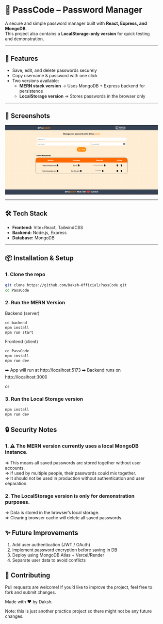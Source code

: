 # 🔐 PassCode – Password Manager

A secure and simple password manager built with **React, Express, and MongoDB**.  
This project also contains a **LocalStorage-only version** for quick testing and demonstration.  

---

## 🚀 Features

- Save, edit, and delete passwords securely
- Copy username & password with one click
- Two versions available:
  - **MERN stack version** → Uses MongoDB + Express backend for persistence
  - **LocalStorage version** → Stores passwords in the browser only

---

## 📸 Screenshots
![Home Page](./screenshot.png)

---

## 🛠️ Tech Stack

- **Frontend:** Vite+React, TailwindCSS
- **Backend:** Node.js, Express
- **Database:** MongoDB

---

## 📦 Installation & Setup

### 1. Clone the repo
```bash
git clone https://github.com/Daksh-Official/PassCode.git
cd PassCode
```

### 2. Run the MERN Version

Backend (server)
```
cd backend
npm install
npm run start
```

Frontend (client)
```
cd PassCode
npm install
npm run dev
```

➡️ App will run at http://localhost:5173
➡️ Backend runs on http://localhost:3000

or 

### 3. Run the Local Storage version
```
npm install
npm run dev
```

## 🔒 Security Notes

### 1. ⚠️ The MERN version currently uses a local MongoDB instance.
=> This means all saved passwords are stored together without user accounts.<br>
=> If used by multiple people, their passwords could mix together.<br>
=> It should not be used in production without authentication and user separation.<br>

### 2. The LocalStorage version is only for demonstration purposes.
=> Data is stored in the browser’s local storage.<br>
=> Clearing browser cache will delete all saved passwords.<br>

## ✨ Future Improvements

1. Add user authentication (JWT / OAuth)
2. Implement password encryption before saving in DB
3. Deploy using MongoDB Atlas + Vercel/Render
4. Separate user data to avoid conflicts

## 🤝 Contributing
Pull requests are welcome! If you’d like to improve the project, feel free to fork and submit changes.

Made with ❤️ by Daksh.

Note: this is just another practice project so there might not be any future changes. 

